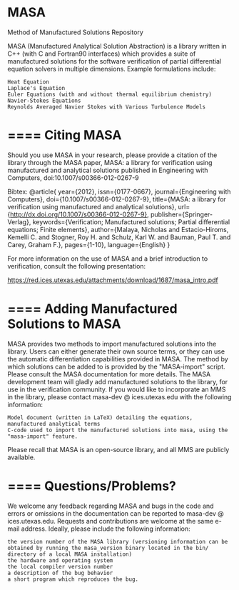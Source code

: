 MASA
====

Method of Manufactured Solutions Repository


MASA (Manufactured Analytical Solution Abstraction) is a library written in C++ (with C and Fortran90 interfaces) 
which provides a suite of manufactured solutions for the software verification of partial differential equation 
solvers in multiple dimensions. Example formulations include:

    Heat Equation
    Laplace's Equation
    Euler Equations (with and without thermal equilibrium chemistry)
    Navier-Stokes Equations
    Reynolds Averaged Navier Stokes with Various Turbulence Models

====
Citing MASA
====

Should you use MASA in your research, please provide a citation of the library through the MASA paper, 
MASA: a library for verification using manufactured and analytical solutions published in Engineering with Computers, 
doi:10.1007/s00366-012-0267-9

Bibtex:
@article{
year={2012},
issn={0177-0667},
journal={Engineering with Computers},
doi={10.1007/s00366-012-0267-9},
title={MASA: a library for verification using manufactured and analytical solutions},
url={http://dx.doi.org/10.1007/s00366-012-0267-9},
publisher={Springer-Verlag},
keywords={Verification; Manufactured solutions; Partial differential equations; Finite elements},
author={Malaya, Nicholas and Estacio-Hiroms, Kemelli C. and Stogner, Roy H. and Schulz, Karl W. and Bauman, Paul T. and Carey, Graham F.},
pages={1-10},
language={English}
}

For more information on the use of MASA and a brief introduction to verification, consult the following presentation:

https://red.ices.utexas.edu/attachments/download/1687/masa_intro.pdf

====
Adding Manufactured Solutions to MASA
====
MASA provides two methods to import manufactured solutions into the library. Users can either generate their own 
source terms, or they can use the automatic differentiation capabilities provided in MASA. The method by which 
solutions can be added to is provided by the "MASA-import" script. Please consult the MASA documentation for more 
details. The MASA development team will gladly add manufactured solutions to the library, for use in the 
verification community. If you would like to incorporate an MMS in the library, please contact 
masa-dev \@ ices.utexas.edu with the following information:

    Model document (written in LaTeX) detailing the equations, manufactured analytical terms
    C-code used to import the manufactured solutions into masa, using the "masa-import" feature.

Please recall that MASA is an open-source library, and all MMS are publicly available.

====
Questions/Problems?
====

We welcome any feedback regarding MASA and bugs in the code and errors or omissions in the documentation can be 
reported to masa-dev \@ ices.utexas.edu. Requests and contributions are welcome at the same e-mail address. 
Ideally, please include the following information:

    the version number of the MASA library (versioning information can be obtained by running the masa_version binary located in the bin/ directory of a local MASA installation)
    the hardware and operating system
    the local compiler version number
    a description of the bug behavior
    a short program which reproduces the bug.
    

